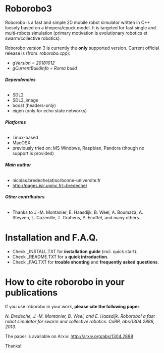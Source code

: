 Roborobo3
=========

Roborobo is a fast and simple 2D mobile robot simulator written in C++ loosely based on a khepera/epuck model. It is targeted for fast single and multi-robots simulation (primary motivation is evolutionary robotics et swarm/collective robotics).

Roborobo version 3 is currently the __only__ supported version. Current official release is (from: *roborobo.cpp*):
 * *gVersion = 20181012*
 * *gCurrentBuildInfo = Roma build*

###### __Dependencies__
 * SDL2
 * SDL2_image
 * boost (headers-only)
 * eigen (only for echo state networks) 

###### __Platforms__
 * Linux-based
 * MacOSX
 * previously tried on: MS Windows, Raspbian, Pandora (though no support is provided)

###### __Main author__
 * nicolas.bredeche(at)sorbonne-universite.fr
 * http://pages.isir.upmc.fr/~bredeche/

###### __Other contributors__

 * Thanks to J.-M. Montanier, E. Haasdijk, B. Weel, A. Boumaza, A. Steyven, L. Cazenille, T. Grohens, P. Ecoffet, and many others.

Installation and F.A.Q.
=======================

 * Check _INSTALL.TXT for __installation guide__ (incl. quick start).
 * Check _README.TXT for a __quick introduction__.
 * Check _FAQ.TXT for __trouble shooting__ and __frequently asked questions__.

How to cite roborobo in your publications
=========================================

If you use roborobo in your work, __please cite the following paper__:

*N. Bredeche, J.-M. Montanier, B. Weel, and E. Haasdijk. Roborobo! a fast robot simulator for swarm and collective robotics. CoRR, abs/1304.2888, 2013.*

The paper is available on Arxiv: http://arxiv.org/abs/1304.2888 

Thanks!
